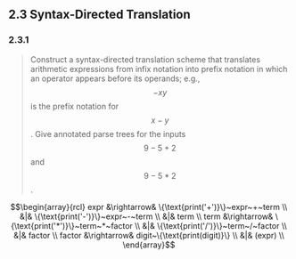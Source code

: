 ## 2.3 Syntax-Directed Translation

### 2.3.1

> Construct a syntax-directed translation scheme that translates arithmetic expressions from infix notation into prefix notation in which an operator appears before its operands; e.g., $$-xy$$ is the prefix notation for $$x - y$$. Give annotated parse trees for the inputs $$9-5+2$$ and $$9-5*2$$.

$$\begin{array}{rcl}
expr &\rightarrow& \{\text{print('+')}\}~expr~+~term \\
&|& \{\text{print('-')}\}~expr~-~term \\
&|& term \\
term &\rightarrow& \{\text{print('*')}\}~term~*~factor \\
&|& \{\text{print('/')}\}~term~/~factor \\
&|& factor \\
factor &\rightarrow& digit~\{\text{print(digit)}\} \\
&|& (expr) \\
\end{array}$$

